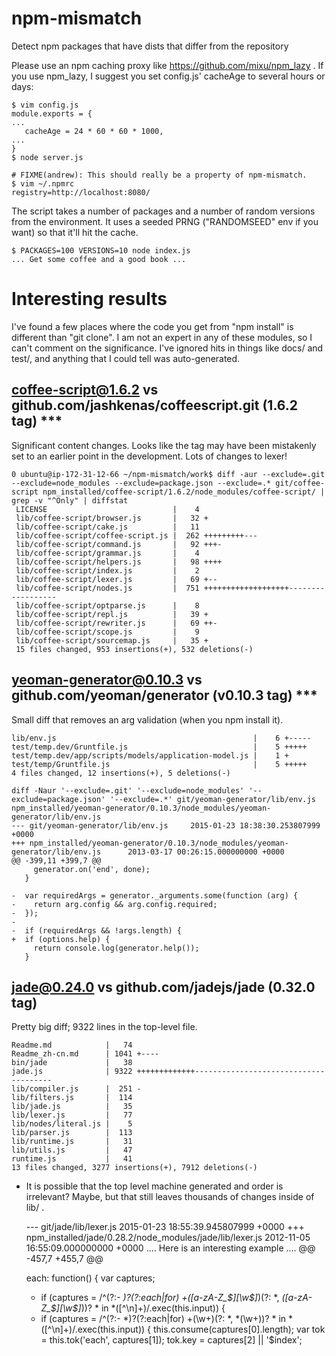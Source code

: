 # npm-mismatch
Detect npm packages that have dists that differ from the repository

Please use an npm caching proxy like https://github.com/mixu/npm_lazy . If you
use npm_lazy, I suggest you set config.js' cacheAge to several hours or days:

    $ vim config.js
    module.exports = {
    ...
       cacheAge = 24 * 60 * 60 * 1000,
    ...
    }
    $ node server.js

    # FIXME(andrew): This should really be a property of npm-mismatch.
    $ vim ~/.npmrc
    registry=http://localhost:8080/

The script takes a number of packages and a number of random versions from
the environment.  It uses a seeded PRNG ("RANDOMSEED" env if you want) so that
it'll hit the cache.

    $ PACKAGES=100 VERSIONS=10 node index.js
    ... Get some coffee and a good book ...

# Interesting results

I've found a few places where the code you get from "npm install" is different
than "git clone".  I am not an expert in any of these modules, so I can't
comment on the significance.  I've ignored hits in things like docs/ and test/,
and anything that I could tell was auto-generated.

## coffee-script@1.6.2 vs github.com/jashkenas/coffeescript.git (1.6.2 tag) ***

Significant content changes.  Looks like the tag may have been mistakenly set
to an earlier point in the development.  Lots of changes to lexer!

    0 ubuntu@ip-172-31-12-66 ~/npm-mismatch/work$ diff -aur --exclude=.git --exclude=node_modules --exclude=package.json --exclude=.* git/coffee-script npm_installed/coffee-script/1.6.2/node_modules/coffee-script/ | grep -v "^Only" | diffstat
     LICENSE                            |    4 
     lib/coffee-script/browser.js       |   32 +
     lib/coffee-script/cake.js          |   11 
     lib/coffee-script/coffee-script.js |  262 +++++++++---
     lib/coffee-script/command.js       |   92 +++-
     lib/coffee-script/grammar.js       |    4 
     lib/coffee-script/helpers.js       |   98 ++++
     lib/coffee-script/index.js         |    2 
     lib/coffee-script/lexer.js         |   69 +--
     lib/coffee-script/nodes.js         |  751 +++++++++++++++++++------------------
     lib/coffee-script/optparse.js      |    8 
     lib/coffee-script/repl.js          |   39 +
     lib/coffee-script/rewriter.js      |   69 ++-
     lib/coffee-script/scope.js         |    9 
     lib/coffee-script/sourcemap.js     |   35 +
     15 files changed, 953 insertions(+), 532 deletions(-)

## yeoman-generator@0.10.3 vs github.com/yeoman/generator (v0.10.3 tag) ***

Small diff that removes an arg validation (when you npm install it).

    lib/env.js                                            |    6 +-----
    test/temp.dev/Gruntfile.js                            |    5 +++++
    test/temp.dev/app/scripts/models/application-model.js |    1 +
    test/temp/Gruntfile.js                                |    5 +++++
    4 files changed, 12 insertions(+), 5 deletions(-)

    diff -Naur '--exclude=.git' '--exclude=node_modules' '--exclude=package.json' '--exclude=.*' git/yeoman-generator/lib/env.js npm_installed/yeoman-generator/0.10.3/node_modules/yeoman-generator/lib/env.js
    --- git/yeoman-generator/lib/env.js     2015-01-23 18:38:30.253807999 +0000
    +++ npm_installed/yeoman-generator/0.10.3/node_modules/yeoman-generator/lib/env.js      2013-03-17 00:26:15.000000000 +0000
    @@ -399,11 +399,7 @@
         generator.on('end', done);
       }

    -  var requiredArgs = generator._arguments.some(function (arg) {
    -    return arg.config && arg.config.required;
    -  });
    -
    -  if (requiredArgs && !args.length) {
    +  if (options.help) {
         return console.log(generator.help());
       }

## jade@0.24.0 vs github.com/jadejs/jade (0.32.0 tag)

Pretty big diff; 9322 lines in the top-level file.

    Readme.md            |   74
    Readme_zh-cn.md      | 1041 +----
    bin/jade             |   38
    jade.js              | 9322 +++++++++++++--------------------------------------
    lib/compiler.js      |  251 -
    lib/filters.js       |  114
    lib/jade.js          |   35
    lib/lexer.js         |   77
    lib/nodes/literal.js |    5
    lib/parser.js        |  113
    lib/runtime.js       |   31
    lib/utils.js         |   47
    runtime.js           |   41
    13 files changed, 3277 insertions(+), 7912 deletions(-)

 - It is possible that the top level machine generated and order is irrelevant?
   Maybe, but that still leaves thousands of changes inside of lib/ .

   --- git/jade/lib/lexer.js       2015-01-23 18:55:39.945807999 +0000
   +++ npm_installed/jade/0.28.2/node_modules/jade/lib/lexer.js    2012-11-05 16:55:09.000000000 +0000
   .... Here is an interesting example ....
   @@ -457,7 +455,7 @@

      each: function() {
        var captures;
   -    if (captures = /^(?:- *)?(?:each|for) +([a-zA-Z_$][\w$]*)(?: *, *([a-zA-Z_$][\w$]*))? * in *([^\n]+)/.exec(this.input)) {
   +    if (captures = /^(?:- *)?(?:each|for) +(\w+)(?: *, *(\w+))? * in *([^\n]+)/.exec(this.input)) {
          this.consume(captures[0].length);
          var tok = this.tok('each', captures[1]);
          tok.key = captures[2] || '$index';

